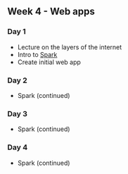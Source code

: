 ## Week 4 - Web apps

### Day 1

* Lecture on the layers of the internet
* Intro to [Spark](http://sparkjava.com/)
* Create initial web app

### Day 2

* Spark (continued)

### Day 3

* Spark (continued)

### Day 4

* Spark (continued)

